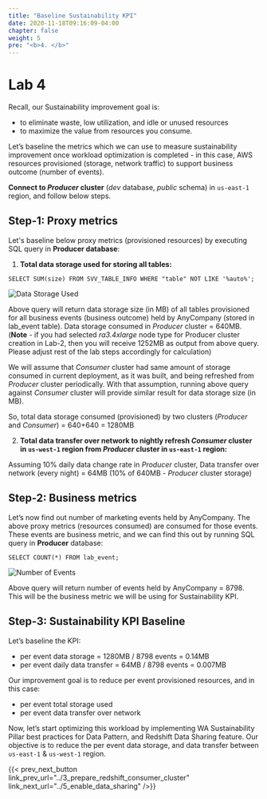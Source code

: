 ```yaml
---
title: "Baseline Sustainability KPI"
date: 2020-11-18T09:16:09-04:00
chapter: false
weight: 5
pre: "<b>4. </b>"
---
```


# Lab 4

Recall, our Sustainability improvement goal is:
- to eliminate waste, low utilization, and idle or unused resources
- to maximize the value from resources you consume.

Let’s baseline the metrics which we can use to measure sustainability improvement once workload optimization is completed - in this case, AWS resources provisioned (storage, network traffic) to support business outcome (number of events).

**Connect to _Producer_ cluster** (_dev_ database, _public_ schema) in `us-east-1` region, and follow below steps.

## Step-1: Proxy metrics

Let's baseline below proxy metrics (provisioned resources) by executing SQL query in **Producer database**:

1. **Total data storage used for storing all tables:**
```
SELECT SUM(size) FROM SVV_TABLE_INFO WHERE "table" NOT LIKE '%auto%';
```

![Data Storage Used](/Sustainability/300_optimize_data_pattern_using_redshift_data_sharing/lab-4/images/data_storage_used.png?classes=lab_picture_small)

Above query will return data storage size (in MB) of all tables provisioned for all business events (business outcome) held by AnyCompany (stored in lab_event table). Data storage consumed in _Producer_ cluster = 640MB. (**Note** - if you had selected _ra3.4xlarge_ node type for Producer cluster creation in Lab-2, then you will receive 1252MB as output from above query. Please adjust rest of the lab steps accordingly for calculation)

We will assume that _Consumer_ cluster had same amount of storage consumed in current deployment, as it was built, and being refreshed from _Producer_ cluster periodically. With that assumption, running above query against _Consumer_ cluster will provide similar result for data storage size (in MB).

So, total data storage consumed (provisioned) by two clusters (_Producer_ and _Consumer_) = 640+640 = 1280MB

2. **Total data transfer over network to nightly refresh _Consumer_ cluster in `us-west-1` region from _Producer_ cluster in `us-east-1` region:**

Assuming 10% daily data change rate in _Producer_ cluster, Data transfer over network (every night) = 64MB (10% of 640MB - _Producer_ cluster storage)

## Step-2: Business metrics

Let’s now find out number of marketing events held by AnyCompany. The above proxy metrics (resources consumed) are consumed for those events. These events are business metric, and we can find this out by running SQL query in **Producer** database:

```
SELECT COUNT(*) FROM lab_event;
```
![Number of Events](/Sustainability/300_optimize_data_pattern_using_redshift_data_sharing/lab-4/images/events_count.png?classes=lab_picture_small)

Above query will return number of events held by AnyCompany = 8798. This will be the business metric we will be using for Sustainability KPI.

## Step-3: Sustainability KPI Baseline

Let’s baseline the KPI:
* per event data storage = 1280MB / 8798 events = 0.14MB
* per event daily data transfer = 64MB / 8798 events = 0.007MB

Our improvement goal is to reduce per event provisioned resources, and in this case:
* per event total storage used
* per event data transfer over network

Now, let’s start optimizing this workload by implementing WA Sustainability Pillar best practices for Data Pattern, and Redshift Data Sharing feature. Our objective is to reduce the per event data storage, and data transfer between `us-east-1` & `us-west-1` region.

{{< prev_next_button link_prev_url="../3_prepare_redshift_consumer_cluster" link_next_url="../5_enable_data_sharing" />}}
